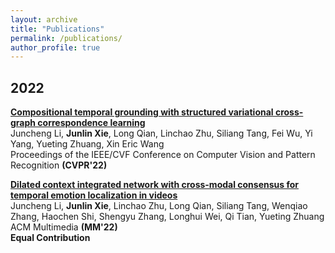 ```yaml
---
layout: archive
title: "Publications"
permalink: /publications/
author_profile: true
---
```


## 2022

**[Compositional temporal grounding with structured variational cross-graph correspondence learning]([https://www.aclweb.org/anthology/P18-4006/](https://openaccess.thecvf.com/content/CVPR2022/html/Li_Compositional_Temporal_Grounding_With_Structured_Variational_Cross-Graph_Correspondence_Learning_CVPR_2022_paper.html))** <br>
Juncheng Li, **Junlin Xie**, Long Qian, Linchao Zhu, Siliang Tang, Fei Wu, Yi Yang, Yueting Zhuang, Xin Eric Wang <br>
Proceedings of the IEEE/CVF Conference on Computer Vision and Pattern Recognition **(CVPR'22)** <br>

**[Dilated context integrated network with cross-modal consensus for temporal emotion localization in videos]([https://www.aclweb.org/anthology/P18-4006/](https://openaccess.thecvf.com/content/CVPR2022/html/Li_Compositional_Temporal_Grounding_With_Structured_Variational_Cross-Graph_Correspondence_Learning_CVPR_2022_paper.html))** <br>
Juncheng Li, **Junlin Xie**, Linchao Zhu, Long Qian, Siliang Tang, Wenqiao Zhang, Haochen Shi, Shengyu Zhang, Longhui Wei, Qi Tian, Yueting Zhuang <br>
ACM Multimedia  **(MM'22)** <br> **Equal Contribution**



